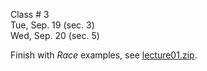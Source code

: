 
<div class="lecture1">

<!--
<div class="lecture1">
<div class="lecture2">
<div class="recitation">
<div class="important">
-->
<div class="column_date">

Class # 3 <br> 
Tue, Sep. 19 (sec. 3)<br> 
Wed, Sep. 20 (sec. 5)



</div>

<div class="column_materials">
<p markdown="block">

Finish with _Race_ examples, see [lecture01.zip](code/lecture01.zip). <br><br>

<!--
Start with fundamental data structures: lists. 
-->

</p>
</div>

<div class="column_assign">
<p markdown="block">



</p>
</div>
    
</div>
